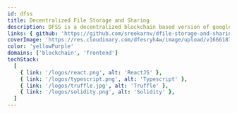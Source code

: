 ```yaml
---
id: dfss
title: Decentralized File Storage and Sharing
description: DFSS is a decentralized blockchain based version of google drive built on EVM chain. The frontend of the app is built with ReactJS and Bootstrap where users can upload, view, share, rename and download their files. The backend is built with Solidity and managed by Truffle Suite. Files uploaded are stored on IPFS
links: { github: 'https://github.com/sreekarnv/dfile-storage-and-sharing' }
coverImage: 'https://res.cloudinary.com/dfesryh4w/image/upload/v1666187828/portfolio/dfss.png'
color: 'yellowPurple'
domains: ['blockchain', 'frontend']
techStack:
  [
    { link: '/logos/react.png', alt: 'ReactJS' },
    { link: '/logos/typescript.png', alt: 'Typescript' },
    { link: '/logos/truffle.jpg', alt: 'Truffle' },
    { link: '/logos/solidity.png', alt: 'Solidity' },
  ]
---
```

